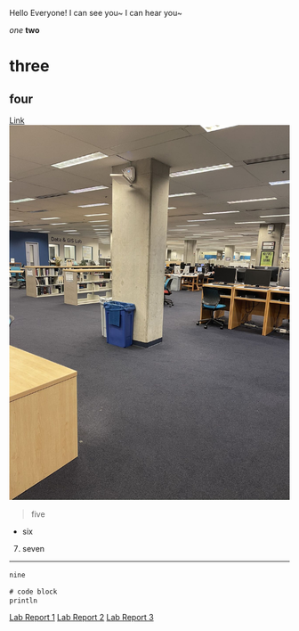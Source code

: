 Hello Everyone! I can see you~ I can hear you~ 

*one*
**two**
# three
## four
[Link](https://www.google.com/)
![Image](geisel.jpg)
>five
* six
7. seven
---
`nine`
```
# code block
println
```

[Lab Report 1](https://lucaszhang2.github.io/cse15l-lab-reports/lab-report-1-week-0.html)
[Lab Report 2](https://lucaszhang2.github.io/cse15l-lab-reports/lab-report-2-week-1.html)
[Lab Report 3](https://lucaszhang2.github.io/cse15l-lab-reports/lab-report-3-week-3.html)